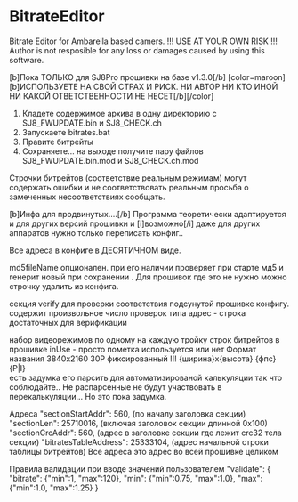 # BitrateEditor
Bitrate Editor for Ambarella based camers.
!!! USE AT YOUR OWN RISK !!!
Author is not resposible for any loss or damages caused by using this software.

[b]Пока ТОЛЬКО для SJ8Pro прошивки на базе v1.3.0[/b]
[color=maroon][b]ИСПОЛЬЗУЕТЕ НА СВОЙ СТРАХ И РИСК. НИ АВТОР НИ КТО ИНОЙ НИ КАКОЙ ОТВЕТСТВЕННОСТИ НЕ НЕСЕТ[/b][/color]

1. Кладете содержимое архива в одну директорию с  SJ8_FWUPDATE.bin и SJ8_CHECK.ch
2. Запускаете bitrates.bat
3. Правите битрейты 
4. Сохраняете...  на выходе получите пару файлов SJ8_FWUPDATE.bin.mod и SJ8_CHECK.ch.mod

Строчки битрейтов (соответствие реальным режимам) могут содержать ошибки и не соответствовать реальным
просьба о замеченных несоответствиях сообщать.


[b]Инфа для продвинутых....[/b]
Программа теоретически адаптируется и для других версий прошивки и [i]возможно[/i] даже для других аппаратов 
нужно только переписать конфиг..

Все адреса в конфиге в ДЕСЯТИЧНОМ виде.

md5fileName опционален. при его наличии проверяет при старте мд5 и генерит новый при сохранении . Для прошивок где это не нужно можно строчку удалить из конфига.

секция verify для проверки соответствия подсунутой прошивке конфигу. 
содержит произвольное число проверок типа адрес - строка  достаточных для верификации

набор видеорежимов по одному на каждую тройку строк битрейтов в прошивке
inUse - просто пометка используется или нет
Формат названия 3840x2160 30P фиксированный !!! {ширина}х{высота} {фпс}{P|I}  
есть задумка его парсить для автоматизированой калькуляции так что соблюдайте..
Не распарсенные не будут участвовать в перекалькуляции... Но это пока задумка.

Адреса
"sectionStartAddr": 560,    (по началу заголовка секции)
"sectionLen": 25710016,   (включая заголовок секции длинной 0x100)
"sectionCrcAddr": 560,       (адрес в заголовке секции где лежит crc32 тела секции)
"bitratesTableAddress": 25333104, (адрес начальной строки таблицы битрейтов) 
Все адреса это адрес во всей прошивке целиком 

Правила валидации при вводе значений пользователем
"validate": {
     "bitrate": {"min":1, "max":120},
     "min": {"min":0.75, "max":1.0},
     "max": {"min":1.0, "max":1.25}
  }
